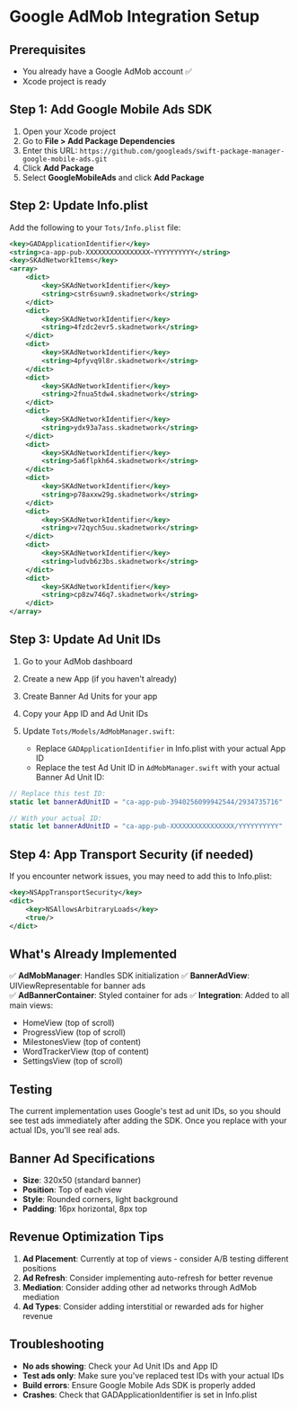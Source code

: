 # Google AdMob Integration Setup

## Prerequisites
- You already have a Google AdMob account ✅
- Xcode project is ready

## Step 1: Add Google Mobile Ads SDK

1. Open your Xcode project
2. Go to **File > Add Package Dependencies**
3. Enter this URL: `https://github.com/googleads/swift-package-manager-google-mobile-ads.git`
4. Click **Add Package**
5. Select **GoogleMobileAds** and click **Add Package**

## Step 2: Update Info.plist

Add the following to your `Tots/Info.plist` file:

```xml
<key>GADApplicationIdentifier</key>
<string>ca-app-pub-XXXXXXXXXXXXXXXX~YYYYYYYYYY</string>
<key>SKAdNetworkItems</key>
<array>
    <dict>
        <key>SKAdNetworkIdentifier</key>
        <string>cstr6suwn9.skadnetwork</string>
    </dict>
    <dict>
        <key>SKAdNetworkIdentifier</key>
        <string>4fzdc2evr5.skadnetwork</string>
    </dict>
    <dict>
        <key>SKAdNetworkIdentifier</key>
        <string>4pfyvq9l8r.skadnetwork</string>
    </dict>
    <dict>
        <key>SKAdNetworkIdentifier</key>
        <string>2fnua5tdw4.skadnetwork</string>
    </dict>
    <dict>
        <key>SKAdNetworkIdentifier</key>
        <string>ydx93a7ass.skadnetwork</string>
    </dict>
    <dict>
        <key>SKAdNetworkIdentifier</key>
        <string>5a6flpkh64.skadnetwork</string>
    </dict>
    <dict>
        <key>SKAdNetworkIdentifier</key>
        <string>p78axxw29g.skadnetwork</string>
    </dict>
    <dict>
        <key>SKAdNetworkIdentifier</key>
        <string>v72qych5uu.skadnetwork</string>
    </dict>
    <dict>
        <key>SKAdNetworkIdentifier</key>
        <string>ludvb6z3bs.skadnetwork</string>
    </dict>
    <dict>
        <key>SKAdNetworkIdentifier</key>
        <string>cp8zw746q7.skadnetwork</string>
    </dict>
</array>
```

## Step 3: Update Ad Unit IDs

1. Go to your AdMob dashboard
2. Create a new App (if you haven't already)
3. Create Banner Ad Units for your app
4. Copy your App ID and Ad Unit IDs

5. Update `Tots/Models/AdMobManager.swift`:
   - Replace `GADApplicationIdentifier` in Info.plist with your actual App ID
   - Replace the test Ad Unit ID in `AdMobManager.swift` with your actual Banner Ad Unit ID:

```swift
// Replace this test ID:
static let bannerAdUnitID = "ca-app-pub-3940256099942544/2934735716"

// With your actual ID:
static let bannerAdUnitID = "ca-app-pub-XXXXXXXXXXXXXXXX/YYYYYYYYYY"
```

## Step 4: App Transport Security (if needed)

If you encounter network issues, you may need to add this to Info.plist:

```xml
<key>NSAppTransportSecurity</key>
<dict>
    <key>NSAllowsArbitraryLoads</key>
    <true/>
</dict>
```

## What's Already Implemented

✅ **AdMobManager**: Handles SDK initialization
✅ **BannerAdView**: UIViewRepresentable for banner ads  
✅ **AdBannerContainer**: Styled container for ads
✅ **Integration**: Added to all main views:
   - HomeView (top of scroll)
   - ProgressView (top of scroll) 
   - MilestonesView (top of content)
   - WordTrackerView (top of content)
   - SettingsView (top of scroll)

## Testing

The current implementation uses Google's test ad unit IDs, so you should see test ads immediately after adding the SDK. Once you replace with your actual IDs, you'll see real ads.

## Banner Ad Specifications

- **Size**: 320x50 (standard banner)
- **Position**: Top of each view
- **Style**: Rounded corners, light background
- **Padding**: 16px horizontal, 8px top

## Revenue Optimization Tips

1. **Ad Placement**: Currently at top of views - consider A/B testing different positions
2. **Ad Refresh**: Consider implementing auto-refresh for better revenue
3. **Mediation**: Consider adding other ad networks through AdMob mediation
4. **Ad Types**: Consider adding interstitial or rewarded ads for higher revenue

## Troubleshooting

- **No ads showing**: Check your Ad Unit IDs and App ID
- **Test ads only**: Make sure you've replaced test IDs with your actual IDs
- **Build errors**: Ensure Google Mobile Ads SDK is properly added
- **Crashes**: Check that GADApplicationIdentifier is set in Info.plist
